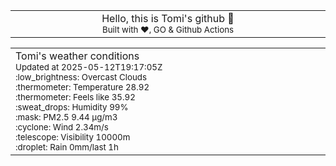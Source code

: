
<div align="center">
<table>
<tbody>
<td align="center">
<img width="2000" height="0"><br>
Hello, this is Tomi's github 👋<br>
<sup>Built with ❤️, GO & Github Actions</sup><br>
<img width="2000" height="0">
</td>
</tbody>
</table>
</div>
<table>
<tbody>
<td align="left">
<img width="2000" height="0"><br>
Tomi's weather conditions<br>
<sup>Updated at 2025-05-12T19:17:05Z</sup><br>
<sup>:low_brightness: Overcast Clouds</sup><br>
<sup>:thermometer: Temperature 28.92 </sup><br>
<sup>:thermometer: Feels like 35.92</sup><br>
<sup>:sweat_drops: Humidity 99%</sup><br>
<sup>:mask: PM2.5 9.44 μg/m3</sup><br>
<sup>:cyclone: Wind 2.34m/s </sup><br>
<sup>:telescope: Visibility 10000m </sup><br>
<sup>:droplet: Rain 0mm/last 1h </sup><br>
<img width="2000" height="0">
</td>
<td align="left">
<img width="2000" height="0"><br>
<br>
<img width="2000" height="0">
</td>
</tbody>
</table>
</div>
    